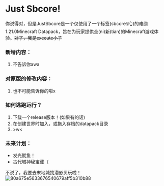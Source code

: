 # Just Sbcore!
你说得对，但是JustSbcore是一个仅使用了一个标签(sbcore🤓👆)的难绷1.21.0Minecraft Datapack，旨在为玩家提供全(ni)新(tian)的Minecraft游戏体验。~~对了，我是execute小子~~

### 新增内容：
1. 不告诉你awa

### 对原版的修改内容：
1. 也不可能告诉你的啦x

### 如何~~逃跑~~运行？
1. 下载一个release版本！(如果有的话)
2. 在创建世界时加入，或拖入存档的datapack目录
3. \>w<

### 未来计划：
- 发光鱿鱼！
- 古代城神秘宝藏（

不说了，我要去末地城找潜影贝玩啦！
![80a675e5633676540679aff5b310b88](https://github.com/user-attachments/assets/fe808d07-0212-42ed-a27f-dc389afd8459)
